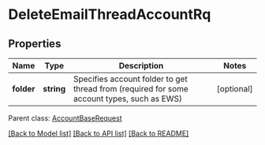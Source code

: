 # DeleteEmailThreadAccountRq

## Properties
Name | Type | Description | Notes
------------ | ------------- | ------------- | -------------
**folder** | **string** | Specifies account folder to get thread from (required for some account types, such as EWS) | [optional] 

 Parent class: [AccountBaseRequest](AccountBaseRequest.md)

[[Back to Model list]](README.md#documentation-for-models) [[Back to API list]](README.md#documentation-for-api-endpoints) [[Back to README]](README.md)


